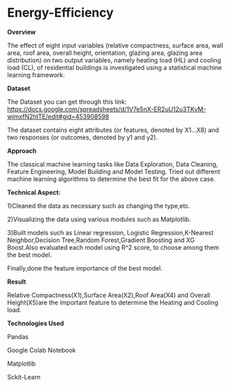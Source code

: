# Energy-Efficiency

**Overview**

The effect of eight input variables (relative compactness, surface area, wall area, roof
area, overall height, orientation, glazing area, glazing area distribution) on two output
variables, namely heating load (HL) and cooling load (CL), of residential buildings is
investigated using a statistical machine learning framework.

**Dataset**

The Dataset you can get through this link: https://docs.google.com/spreadsheets/d/1V7e5nX-ER2uU12u3TKvM-wjmxfN2hITE/edit#gid=453908598

The dataset contains eight attributes (or features, denoted by X1...X8) and two
responses
(or outcomes, denoted by y1 and y2).

**Approach**

The classical machine learning tasks like Data Exploration, Data Cleaning, Feature Engineering, Model Building and Model Testing. Tried out different machine learning algorithms to determine the best fit for the above case.

**Technical Aspect:**

1)Cleaned the data as necessary such as changing the type,etc.

2)Visualizing the data using various modules such as Matplotlib.

3)Built models such as Linear regression, Logistic Regression,K-Nearest Neighbor,Decision Tree,Random Forest,Gradient Boosting and XG Boost.Also evaluated each model using R^2 score, to choose among them the best model.

Finally,done the feature importance of the best model.

**Result**

Relative Compactness(X1),Surface Area(X2),Roof Area(X4) and Overall Height(X5)are the important feature to determine the Heating and Cooling load.

**Technologies Used**

Pandas

Google Colab Notebook

Matplotlib

Sckit-Learn
